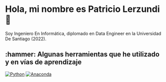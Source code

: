 # Hola, mi nombre es Patricio Lerzundi 👋

Soy Ingeniero En Informática, diplomado en Data Engineer en la Universidad De Santiago (2022).

<h2> :hammer:  Algunas herramientas que he utilizado y en vías de aprendizaje </h2>

[![Python](https://img.shields.io/badge/Python-3776AB?style=for-the-badge&logo=python&logoColor=ffdd54&labelColor=101010)]()
[![Anaconda](https://img.shields.io/badge/Anaconda-44A833?style=for-the-badge&logo=anaconda&logoColor=green&labelColor=101010)]()
